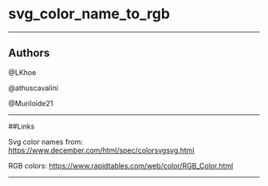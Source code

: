 # svg_color_name_to_rgb

---

## Authors

@LKhoe

@athuscavalini

@Muriloide21

---

##Links

Svg color names from: 
https://www.december.com/html/spec/colorsvgsvg.html

RGB colors:
https://www.rapidtables.com/web/color/RGB_Color.html

---